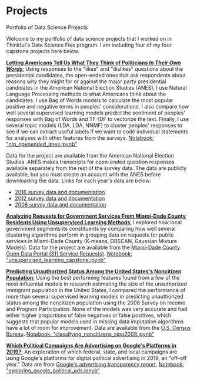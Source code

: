 # Projects
Portfolio of Data Science Projects

Welcome to my portfolio of data science projects that I worked on in Thinkful's Data Science Flex program. I am including four of my four capstone projects here below.

[__Letting Americans Tell Us What They Think of Politicians *In Their Own Words*__:](https://github.com/slackademic/Projects/blob/master/nlp_openended_anes.ipynb)
Using responses to the "likes" and "dislikes" questions about the presidential candidates, the open-ended ones that ask respondents about reasons why they might for or against the major party presidential candidates in the American National Election Studies (ANES), I use Natural Language Processing methods to what Americans think about the candidates. I use Bag of Words models to calculate the most popular positive and negative terms in peoples' considerations. I also compare how well several supervised learning models predict the sentiment of peoples' responses with Bag of Words and TF-IDF to vectorize the text. Finally, I use several topic models (LDA, LDA, NNMF) to cluster peoples' responses to see if we can extract useful labels if we want to code individual statements for analyses with other features from the surveys.
[Notebook: "nlp_openended_anes.ipynb"](https://github.com/slackademic/Projects/blob/master/nlp_openended_anes.ipynb)

Data for the project are available from the American National Election Studies. ANES makes transcripts for open-ended   question responses available separately from the rest of the survey data. The data are publicly available, but you must   create an account with the ANES before downloading the data. Links for each year's data are below:
- [2016 survey data and documentation](https://electionstudies.org/data-center/2016-time-series-study/)
- [2012 survey data and documentation](https://electionstudies.org/data-center/2012-time-series-study/)
- [2008 survey data and documentation](https://electionstudies.org/data-center/2008-time-series-study/)

[__Analyzing Requests for Government Services From Miami-Dade County Residents Using Unsupervised Learning Methods__:](https://github.com/slackademic/Projects/blob/master/unsupervised_learning_capstone.ipynb)
I explored how local government segments its constituents by comparing how well several clustering algorithms perform in grouping data on requests for public services in Miami-Dade County (K-means, DBSCAN, Gaussian Mixture Models). Data for the project are available from the [Miami-Dade County Open Data Portal (311 Service Requests)](https://gis-mdc.opendata.arcgis.com/datasets/311-service-requests-miami-dade-county-2019).
[Notebook: "unsupervised_learning_capstone.ipynb"](https://github.com/slackademic/Projects/blob/master/unsupervised_learning_capstone.ipynb)

[__Predicting Unauthorized Status Among the United States's Noncitizen Population__:](https://github.com/slackademic/Projects/blob/master/classifying_noncitizens_sipp2008.ipynb)
Using the best performing features found from a few of the most influential models in research estimating the size of the unauthorized immigrant population in the United States, I compared the performance of more than several supervised learning models in predicting unauthorized status among the noncitizen population using the 2008 Survey on Income and Program Participation. None of the models was very accurate and had either higher proportions of false negatives or false positives, which suggests that popular models used in missing data imputation algorithms have a lot of room for improvement. Data are available from the [U.S. Census Bureau](https://www.census.gov/programs-surveys/sipp/data/2008-panel.html).
[Notebook: "classifying_noncitizens_sipp2008.ipynb"](https://github.com/slackademic/Projects/blob/master/classifying_noncitizens_sipp2008.ipynb)

[__Which Political Campaigns Are Advertising on Google's Platforms in 2019?__:](https://github.com/slackademic/Projects/blob/master/exploring_google_political_ads.ipynb)
An exploration of which federal, state, and local campaigns are using Google's platforms for digital political advertising in 2019, an "off-off year." Data are from [Google's advertising transparency report](https://transparencyreport.google.com/political-ads/region/US?hl=en.). 
[Notebook: "exploring_google_political_ads.ipnyb"](https://github.com/slackademic/Projects/blob/master/exploring_google_political_ads.ipynb)



